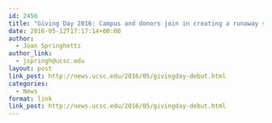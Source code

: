 ```yaml
---
id: 2456
title: "Giving Day 2016: Campus and donors join in creating a runaway success"
date: 2016-05-12T17:17:14+00:00
author:
  - Joan Springhetti
author_link:
  - jspringh@ucsc.edu
layout: post
link_post: http://news.ucsc.edu/2016/05/givingday-debut.html
categories:
  - News
format: link
link_post: http://news.ucsc.edu/2016/05/givingday-debut.html
---
```

